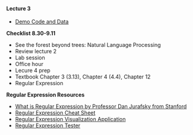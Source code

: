 #### Lecture 3

+ [Demo Code and Data]()


**Checklist 8.30-9.11**
+ See the forest beyond trees: Natural Language Processing
+ Review lecture 2
+ Lab session
+ Office hour
+ Lecure 4 prep
 + Textbook Chapter 3 (3.13), Chapter 4 (4.4), Chapter 12
 + Regular Expression

**Regular Expression Resources**
+ [What is Regular Expression by Professor Dan Jurafsky from Stanford](https://www.youtube.com/watch?v=hwDhO1GLb_4)
+ [Regular Expression Cheat Sheet](http://www.rexegg.com/regex-quickstart.html)
+ [Regular Expression Visualization Application](https://regexper.com/)
+ [Regular Expression Tester](http://java-regex-tester.appspot.com/)
